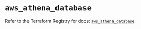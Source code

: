 # `aws_athena_database`

Refer to the Terraform Registry for docs: [`aws_athena_database`](https://registry.terraform.io/providers/hashicorp/aws/5.90.1/docs/resources/athena_database).
